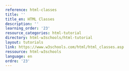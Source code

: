 ```yaml
---
reference: html-classes
title: ''
title_en: HTML Classes
description: ''
learning_order: '23'
resource_categories: html-tutorial
directory: html-w3schools/html-tutorial
layout: tutorials
link: https://www.w3schools.com/html/html_classes.asp
ressource: html-w3schools
language: en
ordre: '23'
---
```

